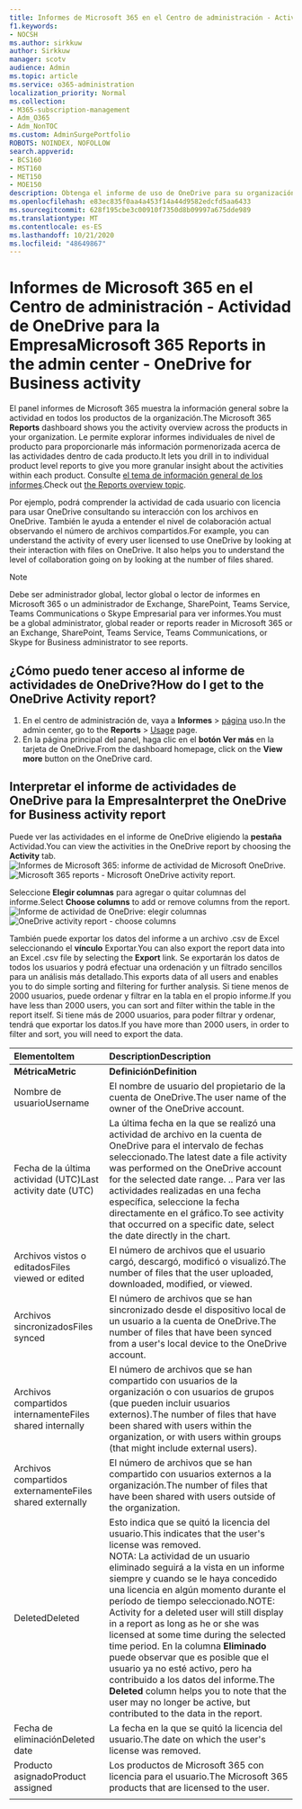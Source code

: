 ```yaml
---
title: Informes de Microsoft 365 en el Centro de administración - Actividad de OneDrive para la Empresa
f1.keywords:
- NOCSH
ms.author: sirkkuw
author: Sirkkuw
manager: scotv
audience: Admin
ms.topic: article
ms.service: o365-administration
localization_priority: Normal
ms.collection:
- M365-subscription-management
- Adm_O365
- Adm_NonTOC
ms.custom: AdminSurgePortfolio
ROBOTS: NOINDEX, NOFOLLOW
search.appverid:
- BCS160
- MST160
- MET150
- MOE150
description: Obtenga el informe de uso de OneDrive para su organización y conozca la actividad de cada usuario de OneDrive, el número de archivos compartidos y el uso del almacenamiento.
ms.openlocfilehash: e83ec835f0aa4a453f14a44d9582edcfd5aa6433
ms.sourcegitcommit: 628f195cbe3c00910f7350d8b09997a675dde989
ms.translationtype: MT
ms.contentlocale: es-ES
ms.lasthandoff: 10/21/2020
ms.locfileid: "48649867"
---
```

# <a name="microsoft-365-reports-in-the-admin-center---onedrive-for-business-activity"></a><span data-ttu-id="875f8-103">Informes de Microsoft 365 en el Centro de administración - Actividad de OneDrive para la Empresa</span><span class="sxs-lookup"><span data-stu-id="875f8-103">Microsoft 365 Reports in the admin center - OneDrive for Business activity</span></span>

<span data-ttu-id="875f8-104">El panel informes  de Microsoft 365 muestra la información general sobre la actividad en todos los productos de la organización.</span><span class="sxs-lookup"><span data-stu-id="875f8-104">The Microsoft 365 **Reports** dashboard shows you the activity overview across the products in your organization.</span></span> <span data-ttu-id="875f8-105">Le permite explorar informes individuales de nivel de producto para proporcionarle más información pormenorizada acerca de las actividades dentro de cada producto.</span><span class="sxs-lookup"><span data-stu-id="875f8-105">It lets you drill in to individual product level reports to give you more granular insight about the activities within each product.</span></span> <span data-ttu-id="875f8-106">Consulte [el tema de información general de los informes](activity-reports.md).</span><span class="sxs-lookup"><span data-stu-id="875f8-106">Check out [the Reports overview topic](activity-reports.md).</span></span>
  
<span data-ttu-id="875f8-p102">Por ejemplo, podrá comprender la actividad de cada usuario con licencia para usar OneDrive consultando su interacción con los archivos en OneDrive. También le ayuda a entender el nivel de colaboración actual observando el número de archivos compartidos.</span><span class="sxs-lookup"><span data-stu-id="875f8-p102">For example, you can understand the activity of every user licensed to use OneDrive by looking at their interaction with files on OneDrive. It also helps you to understand the level of collaboration going on by looking at the number of files shared.</span></span>
  
> [!NOTE]
> <span data-ttu-id="875f8-109">Debe ser administrador global, lector global o lector de informes en Microsoft 365 o un administrador de Exchange, SharePoint, Teams Service, Teams Communications o Skype Empresarial para ver informes.</span><span class="sxs-lookup"><span data-stu-id="875f8-109">You must be a global administrator, global reader or reports reader in Microsoft 365 or an Exchange, SharePoint, Teams Service, Teams Communications, or Skype for Business administrator to see reports.</span></span>  
 
## <a name="how-do-i-get-to-the-onedrive-activity-report"></a><span data-ttu-id="875f8-110">¿Cómo puedo tener acceso al informe de actividades de OneDrive?</span><span class="sxs-lookup"><span data-stu-id="875f8-110">How do I get to the OneDrive Activity report?</span></span>

1. <span data-ttu-id="875f8-111">En el centro de administración de, vaya a **Informes** \> <a href="https://go.microsoft.com/fwlink/p/?linkid=2074756" target="_blank">página</a> uso.</span><span class="sxs-lookup"><span data-stu-id="875f8-111">In the admin center, go to the **Reports** \> <a href="https://go.microsoft.com/fwlink/p/?linkid=2074756" target="_blank">Usage</a> page.</span></span> 
2. <span data-ttu-id="875f8-112">En la página principal del panel, haga clic en el **botón Ver más** en la tarjeta de OneDrive.</span><span class="sxs-lookup"><span data-stu-id="875f8-112">From the dashboard homepage, click on the **View more** button on the OneDrive card.</span></span>
  
## <a name="interpret-the-onedrive-for-business-activity-report"></a><span data-ttu-id="875f8-113">Interpretar el informe de actividades de OneDrive para la Empresa</span><span class="sxs-lookup"><span data-stu-id="875f8-113">Interpret the OneDrive for Business activity report</span></span>

<span data-ttu-id="875f8-114">Puede ver las actividades en el informe de OneDrive eligiendo la **pestaña** Actividad.</span><span class="sxs-lookup"><span data-stu-id="875f8-114">You can view the activities in the OneDrive report by choosing the **Activity** tab.</span></span><br/><span data-ttu-id="875f8-115">![Informes de Microsoft 365: informe de actividad de Microsoft OneDrive.](../../media/c89df0b0-2611-4acf-9ef7-17cedf7977be.png)</span><span class="sxs-lookup"><span data-stu-id="875f8-115">![Microsoft 365 reports - Microsoft OneDrive activity report.](../../media/c89df0b0-2611-4acf-9ef7-17cedf7977be.png)</span></span>

<span data-ttu-id="875f8-116">Seleccione **Elegir columnas** para agregar o quitar columnas del informe.</span><span class="sxs-lookup"><span data-stu-id="875f8-116">Select **Choose columns** to add or remove columns from the report.</span></span>  <br/> <span data-ttu-id="875f8-117">![Informe de actividad de OneDrive: elegir columnas](../../media/252f311f-ffde-4e5a-9158-2b822bf86964.png)</span><span class="sxs-lookup"><span data-stu-id="875f8-117">![OneDrive activity report - choose columns](../../media/252f311f-ffde-4e5a-9158-2b822bf86964.png)</span></span>

<span data-ttu-id="875f8-118">También puede exportar los datos del informe a un archivo .csv de Excel seleccionando el **vínculo** Exportar.</span><span class="sxs-lookup"><span data-stu-id="875f8-118">You can also export the report data into an Excel .csv file by selecting the **Export** link.</span></span> <span data-ttu-id="875f8-119">Se exportarán los datos de todos los usuarios y podrá efectuar una ordenación y un filtrado sencillos para un análisis más detallado.</span><span class="sxs-lookup"><span data-stu-id="875f8-119">This exports data of all users and enables you to do simple sorting and filtering for further analysis.</span></span> <span data-ttu-id="875f8-120">Si tiene menos de 2000 usuarios, puede ordenar y filtrar en la tabla en el propio informe.</span><span class="sxs-lookup"><span data-stu-id="875f8-120">If you have less than 2000 users, you can sort and filter within the table in the report itself.</span></span> <span data-ttu-id="875f8-121">Si tiene más de 2000 usuarios, para poder filtrar y ordenar, tendrá que exportar los datos.</span><span class="sxs-lookup"><span data-stu-id="875f8-121">If you have more than 2000 users, in order to filter and sort, you will need to export the data.</span></span> 
  
|<span data-ttu-id="875f8-122">Elemento</span><span class="sxs-lookup"><span data-stu-id="875f8-122">Item</span></span>|<span data-ttu-id="875f8-123">Description</span><span class="sxs-lookup"><span data-stu-id="875f8-123">Description</span></span>|
|:-----|:-----|
|<span data-ttu-id="875f8-124">**Métrica**</span><span class="sxs-lookup"><span data-stu-id="875f8-124">**Metric**</span></span>|<span data-ttu-id="875f8-125">**Definición**</span><span class="sxs-lookup"><span data-stu-id="875f8-125">**Definition**</span></span>|
|<span data-ttu-id="875f8-126">Nombre de usuario</span><span class="sxs-lookup"><span data-stu-id="875f8-126">Username</span></span>  <br/> |<span data-ttu-id="875f8-127">El nombre de usuario del propietario de la cuenta de OneDrive.</span><span class="sxs-lookup"><span data-stu-id="875f8-127">The user name of the owner of the OneDrive account.</span></span>  <br/> |
|<span data-ttu-id="875f8-128">Fecha de la última actividad (UTC)</span><span class="sxs-lookup"><span data-stu-id="875f8-128">Last activity date (UTC)</span></span>  <br/> |<span data-ttu-id="875f8-129">La última fecha en la que se realizó una actividad de archivo en la cuenta de OneDrive para el intervalo de fechas seleccionado.</span><span class="sxs-lookup"><span data-stu-id="875f8-129">The latest date a file activity was performed on the OneDrive account for the selected date range.</span></span> <span data-ttu-id="875f8-130">.</span><span class="sxs-lookup"><span data-stu-id="875f8-130">.</span></span> <span data-ttu-id="875f8-131">Para ver las actividades realizadas en una fecha específica, seleccione la fecha directamente en el gráfico.</span><span class="sxs-lookup"><span data-stu-id="875f8-131">To see activity that occurred on a specific date, select the date directly in the chart.</span></span>  <br/> |
|<span data-ttu-id="875f8-132">Archivos vistos o editados</span><span class="sxs-lookup"><span data-stu-id="875f8-132">Files viewed or edited</span></span>  <br/> |<span data-ttu-id="875f8-133">El número de archivos que el usuario cargó, descargó, modificó o visualizó.</span><span class="sxs-lookup"><span data-stu-id="875f8-133">The number of files that the user uploaded, downloaded, modified, or viewed.</span></span>   <br/> |
|<span data-ttu-id="875f8-134">Archivos sincronizados</span><span class="sxs-lookup"><span data-stu-id="875f8-134">Files synced</span></span>  <br/> |<span data-ttu-id="875f8-135">El número de archivos que se han sincronizado desde el dispositivo local de un usuario a la cuenta de OneDrive.</span><span class="sxs-lookup"><span data-stu-id="875f8-135">The number of files that have been synced from a user's local device to the OneDrive account.</span></span> <br/> |
|<span data-ttu-id="875f8-136">Archivos compartidos internamente</span><span class="sxs-lookup"><span data-stu-id="875f8-136">Files shared internally</span></span>  <br/> | <span data-ttu-id="875f8-137">El número de archivos que se han compartido con usuarios de la organización o con usuarios de grupos (que pueden incluir usuarios externos).</span><span class="sxs-lookup"><span data-stu-id="875f8-137">The number of files that have been shared with users within the organization, or with users within groups (that might include external users).</span></span>  <br/> |
|<span data-ttu-id="875f8-138">Archivos compartidos externamente</span><span class="sxs-lookup"><span data-stu-id="875f8-138">Files shared externally</span></span>  <br/> |<span data-ttu-id="875f8-139">El número de archivos que se han compartido con usuarios externos a la organización.</span><span class="sxs-lookup"><span data-stu-id="875f8-139">The number of files that have been shared with users outside of the organization.</span></span> <br/>|
|<span data-ttu-id="875f8-140">Deleted</span><span class="sxs-lookup"><span data-stu-id="875f8-140">Deleted</span></span>  <br/> | <span data-ttu-id="875f8-141">Esto indica que se quitó la licencia del usuario.</span><span class="sxs-lookup"><span data-stu-id="875f8-141">This indicates that the user's license was removed.</span></span>  <br/> <span data-ttu-id="875f8-142">NOTA: La actividad de un usuario eliminado seguirá a la vista en un informe siempre y cuando se le haya concedido una licencia en algún momento durante el período de tiempo seleccionado.</span><span class="sxs-lookup"><span data-stu-id="875f8-142">NOTE: Activity for a deleted user will still display in a report as long as he or she was licensed at some time during the selected time period.</span></span> <span data-ttu-id="875f8-143">En la columna **Eliminado** puede observar que es posible que el usuario ya no esté activo, pero ha contribuido a los datos del informe.</span><span class="sxs-lookup"><span data-stu-id="875f8-143">The **Deleted** column helps you to note that the user may no longer be active, but contributed to the data in the report.</span></span>  <br/> |
|<span data-ttu-id="875f8-144">Fecha de eliminación</span><span class="sxs-lookup"><span data-stu-id="875f8-144">Deleted date</span></span>  <br/> |<span data-ttu-id="875f8-145">La fecha en la que se quitó la licencia del usuario.</span><span class="sxs-lookup"><span data-stu-id="875f8-145">The date on which the user's license was removed.</span></span> <br/>|
|<span data-ttu-id="875f8-146">Producto asignado</span><span class="sxs-lookup"><span data-stu-id="875f8-146">Product assigned</span></span>  <br/> |<span data-ttu-id="875f8-147">Los productos de Microsoft 365 con licencia para el usuario.</span><span class="sxs-lookup"><span data-stu-id="875f8-147">The Microsoft 365 products that are licensed to the user.</span></span>|
|||